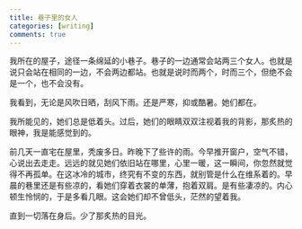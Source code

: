 ```yaml
---
title: 巷子里的女人
categories: [writing]
comments: true
---
```

我所在的屋子，途径一条绵延的小巷子。巷子的一边通常会站两三个女人。也就是说只会站在相同的一边，不会两边都站。也就是说时而两个，时而三个，但绝不会是一个，也不会没有。

我看到，无论是风吹日晒，刮风下雨。还是严寒，抑或酷暑。她们都在。

我所能见的，她们总是低着头。过后，她们的眼睛双双注视着我的背影，那炙热的眼神，我是能感觉到的。

前几天一直宅在屋里，秃废多日。昨晚下了些许的雨。今早推开窗户，空气不错，心说出去走走。远远的就见她们依旧站在哪里，心里一暖，这一瞬间，你忽然就觉得不再孤单。在这冰冷的城市，终究有不变的东西，就别管是什么在维系着的。早晨的巷里还是有些凉的，看她们穿着衣裳的单薄，抱着双肩。是有些凄凉的。内心顿生怜悯的，于是多看几眼。这会她们却不曾低头，茫然的望着我。

直到一切落在身后。少了那炙热的目光。



 
